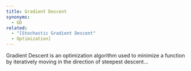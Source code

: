 ```yaml
---
title: Gradient Descent
synonyms:
  - GD
related:
  - "[Stochastic Gradient Descent"
  - Optimization]
---
```

Gradient Descent is an optimization algorithm used to minimize a function by iteratively moving in the direction of steepest descent...
